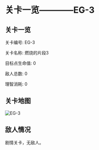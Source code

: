 # 关卡一览————EG-3


## 关卡一览

关卡编号: EG-3

关卡名称: 燃烧的片段3

目标点生命值: 0

敌人总数: 0

理智消耗: 0


## 关卡地图
![EG-3](./oprMap/EG-3.png)

## 敌人情况

剧情关卡，无敌人。

